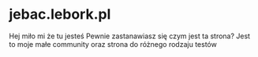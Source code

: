 # jebac.lebork.pl
Hej miło mi że tu jesteś
Pewnie zastanawiasz się czym jest ta strona?
Jest to moje małe community oraz strona do różnego rodzaju testów
